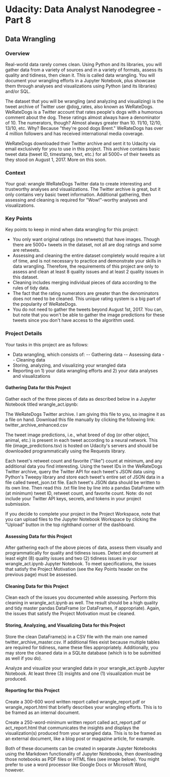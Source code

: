 # Udacity: Data Analyst Nanodegree - Part 8
## Data Wrangling 

### Overview
Real-world data rarely comes clean. Using Python and its libraries, you will gather data from a variety of sources and in a variety of formats, assess its quality and tidiness, then clean it. This is called data wrangling. You will document your wrangling efforts in a Jupyter Notebook, plus showcase them through analyses and visualizations using Python (and its libraries) and/or SQL.

The dataset that you will be wrangling (and analyzing and visualizing) is the tweet archive of Twitter user @dog_rates, also known as WeRateDogs. WeRateDogs is a Twitter account that rates people's dogs with a humorous comment about the dog. These ratings almost always have a denominator of 10. The numerators, though? Almost always greater than 10. 11/10, 12/10, 13/10, etc. Why? Because "they're good dogs Brent." WeRateDogs has over 4 million followers and has received international media coverage.

WeRateDogs downloaded their Twitter archive and sent it to Udacity via email exclusively for you to use in this project. This archive contains basic tweet data (tweet ID, timestamp, text, etc.) for all 5000+ of their tweets as they stood on August 1, 2017. More on this soon.

### Context
Your goal: wrangle WeRateDogs Twitter data to create interesting and trustworthy analyses and visualizations. The Twitter archive is great, but it only contains very basic tweet information. Additional gathering, then assessing and cleaning is required for "Wow!"-worthy analyses and visualizations.

### Key Points
Key points to keep in mind when data wrangling for this project:

- You only want original ratings (no retweets) that have images. Though there are 5000+ tweets in the dataset, not all are dog ratings and some are retweets.
- Assessing and cleaning the entire dataset completely would require a lot of time, and is not necessary to practice and demonstrate your skills in data wrangling. Therefore, the requirements of this project are only to assess and clean at least 8 quality issues and at least 2 quality issues in this dataset.
- Cleaning includes merging individual pieces of data according to the rules of tidy data.
- The fact that the rating numerators are greater than the denominators does not need to be cleaned. This unique rating system is a big part of the popularity of WeRateDogs.
- You do not need to gather the tweets beyond August 1st, 2017. You can, but note that you won't be able to gather the image predictions for these tweets since you don't have access to the algorithm used.

### Project Details
Your tasks in this project are as follows:

- Data wrangling, which consists of:
-- Gathering data
-- Assessing data
-- Cleaning data
- Storing, analyzing, and visualizing your wrangled data
- Reporting on 1) your data wrangling efforts and 2) your data analyses and visualizations

#### Gathering Data for this Project
Gather each of the three pieces of data as described below in a Jupyter Notebook titled wrangle_act.ipynb:

The WeRateDogs Twitter archive. I am giving this file to you, so imagine it as a file on hand. Download this file manually by clicking the following link: twitter_archive_enhanced.csv

The tweet image predictions, i.e., what breed of dog (or other object, animal, etc.) is present in each tweet according to a neural network. This file (image_predictions.tsv) is hosted on Udacity's servers and should be downloaded programmatically using the Requests library.

Each tweet's retweet count and favorite ("like") count at minimum, and any additional data you find interesting. Using the tweet IDs in the WeRateDogs Twitter archive, query the Twitter API for each tweet's JSON data using Python's Tweepy library and store each tweet's entire set of JSON data in a file called tweet_json.txt file. Each tweet's JSON data should be written to its own line. Then read this .txt file line by line into a pandas DataFrame with (at minimum) tweet ID, retweet count, and favorite count. Note: do not include your Twitter API keys, secrets, and tokens in your project submission.

If you decide to complete your project in the Project Workspace, note that you can upload files to the Jupyter Notebook Workspace by clicking the "Upload" button in the top righthand corner of the dashboard.

#### Assessing Data for this Project
After gathering each of the above pieces of data, assess them visually and programmatically for quality and tidiness issues. Detect and document at least eight (8) quality issues and two (2) tidiness issues in your wrangle_act.ipynb Jupyter Notebook. To meet specifications, the issues that satisfy the Project Motivation (see the Key Points header on the previous page) must be assessed.

#### Cleaning Data for this Project
Clean each of the issues you documented while assessing. Perform this cleaning in wrangle_act.ipynb as well. The result should be a high quality and tidy master pandas DataFrame (or DataFrames, if appropriate). Again, the issues that satisfy the Project Motivation must be cleaned.

#### Storing, Analyzing, and Visualizing Data for this Project
Store the clean DataFrame(s) in a CSV file with the main one named twitter_archive_master.csv. If additional files exist because multiple tables are required for tidiness, name these files appropriately. Additionally, you may store the cleaned data in a SQLite database (which is to be submitted as well if you do).

Analyze and visualize your wrangled data in your wrangle_act.ipynb Jupyter Notebook. At least three (3) insights and one (1) visualization must be produced.

#### Reporting for this Project
Create a 300-600 word written report called wrangle_report.pdf or wrangle_report.html that briefly describes your wrangling efforts. This is to be framed as an internal document.

Create a 250-word-minimum written report called act_report.pdf or act_report.html that communicates the insights and displays the visualization(s) produced from your wrangled data. This is to be framed as an external document, like a blog post or magazine article, for example.

Both of these documents can be created in separate Jupyter Notebooks using the Markdown functionality of Jupyter Notebooks, then downloading those notebooks as PDF files or HTML files (see image below). You might prefer to use a word processor like Google Docs or Microsoft Word, however.
